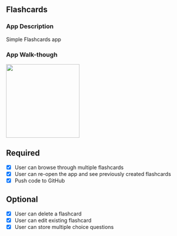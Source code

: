 ## Flashcards

### App Description
Simple Flashcards app

### App Walk-though

<img src="http://g.recordit.co/3DigQR4FLF.gif" width=200><br>

## Required
- [X] User can browse through multiple flashcards
- [X] User can re-open the app and see previously created flashcards
- [X] Push code to GitHub
## Optional
- [X] User can delete a flashcard
- [X] User can edit existing flashcard
- [X] User can store multiple choice questions